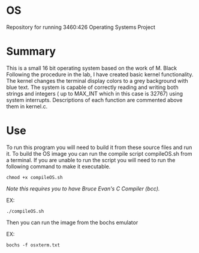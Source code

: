 # OS
Repository for running 3460:426 Operating Systems Project

# Summary
This is a small 16 bit operating system based on the work of M. Black
Following the procedure in the lab, I have created basic kernel functionality.
The kernel changes the terminal display colors to a grey background with blue text.
The system is capable of correctly reading and writing both strings and integers ( 
up to MAX_INT which in this case is 32767) using system interrupts. Descriptions
of each function are commented above them in kernel.c.

# Use
To run this program you will need to build it from these source files and run it. 
To build the OS image you can run the compile script compileOS.sh from a terminal.
If you are unable to run the script you will need to run the following command to 
make it executable.
```
chmod +x compileOS.sh
```
*Note this requires you to have Bruce Evan's C Compiler (bcc).*

EX:
```
./compileOS.sh
```
Then you can run the image from the bochs emulator

EX:
```
bochs -f osxterm.txt
```
